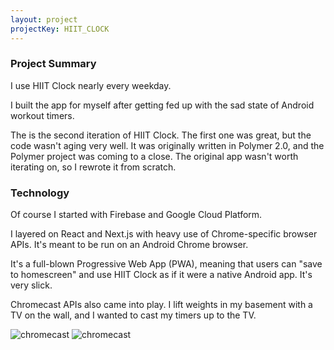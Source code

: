```yaml
---
layout: project
projectKey: HIIT_CLOCK
---
```


### Project Summary

I use HIIT Clock nearly every weekday.

I built the app for myself after getting fed up with the sad state of Android workout timers.

The is the second iteration of HIIT Clock. The first one was great, but the code wasn't aging very well. It was originally written in Polymer 2.0, and the Polymer project was coming to a close. The original app wasn't worth iterating on, so I rewrote it from scratch.

### Technology

Of course I started with Firebase and Google Cloud Platform.

I layered on React and Next.js with heavy use of Chrome-specific browser APIs. It's meant to be run on an Android Chrome browser.

It's a full-blown Progressive Web App (PWA), meaning that users can "save to homescreen" and use HIIT Clock as if it were a native Android app. It's very slick.

Chromecast APIs also came into play. I lift weights in my basement with a TV on the wall, and I wanted to cast my timers up to the TV.

![chromecast](/static/images/chromecast-tv.jpg)
![chromecast](/static/images/hiit-clock-screenshot.png)
